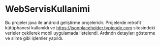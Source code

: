 # WebServisKullanimi

Bu projeler java ile android geliştirme projeleridir. 
Projelerde retrofit kütüphanesi kullanıldı ve https://jsonplaceholder.typicode.com sitesindeki verieler çekilerek mobil uygulamada listelendi.
Ardındn detayları gösterme ve silme gibi işlemler yapıldı.
